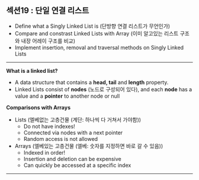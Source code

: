 ## 섹션19 : 단일 연결 리스트

- Define what a Singly Linked List is (단방향 연결 리스트가 무언인가)
- Compare and constrast Linked Lists with Array (이미 알고있는 리스트 구조와 내장 어레이 구조를 비교)
- Implement insertion, removal and traversal methods on Singly Linked Lists

---
**What is a linked list?** 
- A data structure that contains a **head, tail** and **length** property.
- Linked Lists consist of **nodes** (노드로 구성되어 있다), and each **node** has a value and a **pointer** to another node or null

**Comparisons with Arrays**
- Lists (엘베없는 고층건물 (계단: 하나씩 다 거쳐서 가야함))
    - Do not have indexes!
    - Connected via nodes with a next pointer
    - Random access is not allowed
- Arrays (엘베있는 고층건물 (엘베: 숫자를 지정하면 바로 갈 수 있음))
    - Indexed in order!
    - Insertion and deletion can be expensive
    - Can quickly be accessed at a specific index

---
